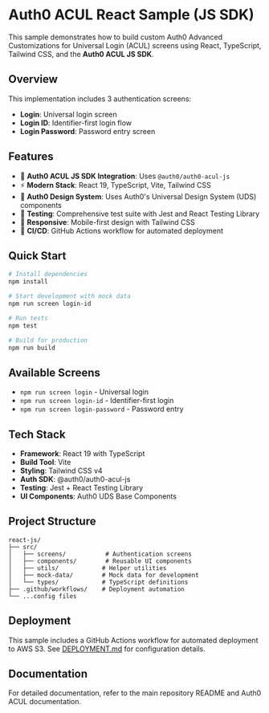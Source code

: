 # Auth0 ACUL React Sample (JS SDK)

This sample demonstrates how to build custom Auth0 Advanced Customizations for Universal Login (ACUL) screens using React, TypeScript, Tailwind CSS, and the **Auth0 ACUL JS SDK**.

## Overview

This implementation includes 3 authentication screens:
- **Login**: Universal login screen
- **Login ID**: Identifier-first login flow
- **Login Password**: Password entry screen

## Features

- 🔐 **Auth0 ACUL JS SDK Integration**: Uses `@auth0/auth0-acul-js`
- ⚡ **Modern Stack**: React 19, TypeScript, Vite, Tailwind CSS
- 🎨 **Auth0 Design System**: Uses Auth0's Universal Design System (UDS) components
- 🧪 **Testing**: Comprehensive test suite with Jest and React Testing Library
- 📱 **Responsive**: Mobile-first design with Tailwind CSS
- 🚀 **CI/CD**: GitHub Actions workflow for automated deployment

## Quick Start

```bash
# Install dependencies
npm install

# Start development with mock data
npm run screen login-id

# Run tests
npm test

# Build for production
npm run build
```

## Available Screens

- `npm run screen login` - Universal login
- `npm run screen login-id` - Identifier-first login
- `npm run screen login-password` - Password entry

## Tech Stack

- **Framework**: React 19 with TypeScript
- **Build Tool**: Vite
- **Styling**: Tailwind CSS v4
- **Auth SDK**: @auth0/auth0-acul-js
- **Testing**: Jest + React Testing Library
- **UI Components**: Auth0 UDS Base Components

## Project Structure

```
react-js/
├── src/
│   ├── screens/           # Authentication screens
│   ├── components/        # Reusable UI components
│   ├── utils/            # Helper utilities
│   ├── mock-data/        # Mock data for development
│   └── types/            # TypeScript definitions
├── .github/workflows/    # Deployment automation
└── ...config files
```

## Deployment

This sample includes a GitHub Actions workflow for automated deployment to AWS S3. See [DEPLOYMENT.md](../DEPLOYMENT.md) for configuration details.

## Documentation

For detailed documentation, refer to the main repository README and Auth0 ACUL documentation.
